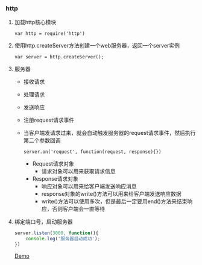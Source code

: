 ### http

1. 加载http核心模块

    `var http = require('http')`

2. 使用http.createServer方法创建一个web服务器，返回一个server实例

   `var server = http.createServer();`

3. 服务器

   * 接收请求

   * 处理请求

   * 发送响应

   * 注册request请求事件

   * 当客户端发请求过来，就会自动触发服务器的request请求事件，然后执行第二个参数回调

     `server.on('request', function(request, response){})`

     * Request请求对象
       * 请求对象可以用来获取请求信息
     * Response请求对象
       * 响应对象可以用来给客户端发送响应消息
       * response对象的write()方法可以用来给客户端发送响应数据
       * write()方法可以使用多次，但是最后一定要用end()方法来结束响应，否则客户端会一直等待

4. 绑定端口号，启动服务器

   ``` javascript
   server.listen(3000, function(){
       console.log('服务器启动成功');
   })
   ```

   [Demo](https://github.com/hewq/Front-end/blob/master/apps/JavaScript/nodeJS/_2018/http/http.js)

   ​